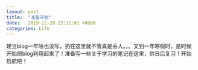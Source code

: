 ```yaml
---
layout: post
title:  "准备开始"
date:   2019-12-28 22:11:01 +0800
categories: Life
---
```

建立blog一年啥也没写，扔在这里就不管真是丢人。。。又到一年寒假时，是时候开始把blog利用起来了！准备写一些关于学习的笔记在这里，供日后复习！开始启航吧！